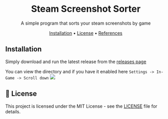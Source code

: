 <div align="center">

# Steam Screenshot Sorter
A simple program that sorts your steam screenshots by game

[Installation](#installation) •
[License](#-license) •
[References](#-references)
</div>

## Installation
Simply download and run the latest release from the [releases page](https://github.com/msh31/SteamScreenshotSorter/releases)

You can view the directory and if you have it enabled here ``Settings -> In-Game -> Scroll down``
<img src="https://i.imgur.com/n2XaSwK.png">

## 📜 License

This project is licensed under the MIT License - see the [LICENSE](LICENSE) file for details.